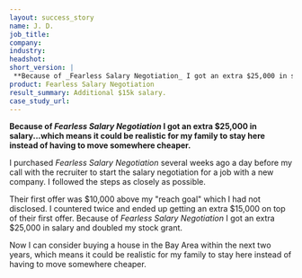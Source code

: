 ```yaml
---
layout: success_story
name: J. D.
job_title: 
company: 
industry: 
headshot: 
short_version: |
 **Because of _Fearless Salary Negotiation_ I got an extra $25,000 in salary...which means it could be realistic for my family to stay here instead of having to move somewhere cheaper.**
product: Fearless Salary Negotiation
result_summary: Additional $15k salary.
case_study_url: 
---
```


**Because of _Fearless Salary Negotiation_ I got an extra $25,000 in salary...which means it could be realistic for my family to stay here instead of having to move somewhere cheaper.**

I purchased _Fearless Salary Negotiation_ several weeks ago a day before my call with the recruiter to start the salary negotiation for a job with a new company. I followed the steps as closely as possible.

Their first offer was $10,000 above my "reach goal" which I had not disclosed. I countered twice and ended up getting an extra $15,000 on top of their first offer. Because of _Fearless Salary Negotiation_ I got an extra $25,000 in salary and doubled my stock grant.

Now I can consider buying a house in the Bay Area within the next two years, which means it could be realistic for my family to stay here instead of having to move somewhere cheaper.